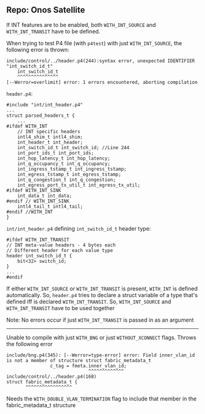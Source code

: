 ## Repo: Onos Satellite

If INT features are to be enabled, both `WITH_INT_SOURCE` and `WITH_INT_TRANSIT` have to be defined.


When trying to test P4 file (with `p4test`) with just `WITH_INT_SOURCE`, the following error is thrown:
```
include/control/../header.p4(244):syntax error, unexpected IDENTIFIER "int_switch_id_t"
    int_switch_id_t
    ^^^^^^^^^^^^^^^
[--Werror=overlimit] error: 1 errors encountered, aborting compilation
```
`header.p4`:
```
#include "int/int_header.p4"
...
struct parsed_headers_t {
    ...
#ifdef WITH_INT
    // INT specific headers
    intl4_shim_t intl4_shim;
    int_header_t int_header;
    int_switch_id_t int_switch_id; //Line 244
    int_port_ids_t int_port_ids;
    int_hop_latency_t int_hop_latency;
    int_q_occupancy_t int_q_occupancy;
    int_ingress_tstamp_t int_ingress_tstamp;
    int_egress_tstamp_t int_egress_tstamp;
    int_q_congestion_t int_q_congestion;
    int_egress_port_tx_util_t int_egress_tx_util;
#ifdef WITH_INT_SINK
    int_data_t int_data;
#endif // WITH_INT_SINK
    intl4_tail_t intl4_tail;
#endif //WITH_INT
}
```
`int/int_header.p4` defining `int_switch_id_t` header type:
```
#ifdef WITH_INT_TRANSIT
// INT meta-value headers - 4 bytes each
// Different header for each value type
header int_switch_id_t {
    bit<32> switch_id;
}
...
#endif
```
If either `WITH_INT_SOURCE` or `WITH_INT_TRANSIT` is present, `WITH_INT` is defined automatically. So, `header.p4` tries to declare a struct variable of a type that's defined iff is declared `WITH_INT_TRANSIT`. So, `WITH_INT_SOURCE` and `WITH_INT_TRANSIT` have to be used together


Note: No errors occur if just `WITH_INT_TRANSIT` is passed in as an argument

***

Unable to compile with just `WITH_BNG` or just `WITHOUT_XCONNECT` flags. Throws the following error
```
include/bng.p4(345): [--Werror=type-error] error: Field inner_vlan_id is not a member of structure struct fabric_metadata_t
                c_tag = fmeta.inner_vlan_id;
                              ^^^^^^^^^^^^^
include/control/../header.p4(168)
struct fabric_metadata_t {
       ^^^^^^^^^^^^^^^^^
```

Needs the `WITH_DOUBLE_VLAN_TERMINATION` flag to include that member in the fabric_metadata_t structure